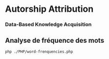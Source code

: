 Autorship Attribution
=========

### Data-Based Knowledge Acquisition

## Analyse de fréquence des mots

    php ./PHP/word-frenquencies.php

